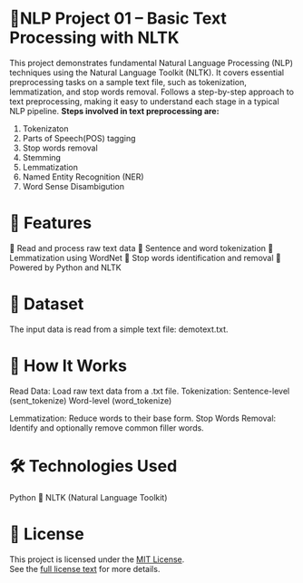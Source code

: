  # 📝NLP Project 01 – Basic Text Processing with NLTK

This project demonstrates fundamental Natural Language Processing (NLP) techniques using the Natural Language Toolkit (NLTK). It covers essential preprocessing tasks on a sample text file, such as tokenization, lemmatization, and stop words removal.
 Follows a step-by-step approach to text preprocessing, making it easy to understand each stage in a typical NLP pipeline.
**Steps involved in text preprocessing are:**
   1. Tokenizaton
   2. Parts of Speech(POS) tagging
   3. Stop words removal
   4. Stemming
   5. Lemmatization
   6. Named Entity Recognition (NER)
   7. Word Sense Disambigution

# 🚀 Features
🔹 Read and process raw text data
🔹 Sentence and word tokenization
🔹 Lemmatization using WordNet
🔹 Stop words identification and removal
🔹 Powered by Python and NLTK

# 📁 Dataset
The input data is read from a simple text file: demotext.txt.

# 🧪 How It Works
Read Data: Load raw text data from a .txt file.
Tokenization:
Sentence-level (sent_tokenize)
Word-level (word_tokenize)

Lemmatization: Reduce words to their base form.
Stop Words Removal: Identify and optionally remove common filler words.
 
# 🛠️ Technologies Used
Python 🐍
NLTK (Natural Language Toolkit)

# 📄 License
This project is licensed under the [MIT License](LICENSE).  
See the [full license text](https://opensource.org/licenses/MIT) for more details.

